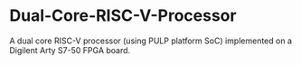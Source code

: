 # Dual-Core-RISC-V-Processor
A dual core RISC-V processor (using PULP platform SoC) implemented on a Digilent Arty S7-50 FPGA board.
